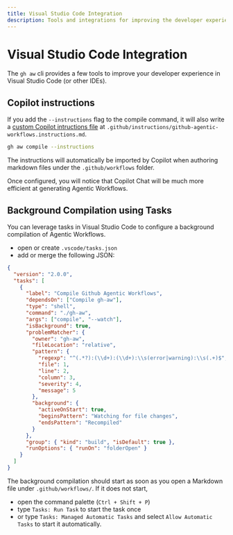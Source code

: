 ```yaml
---
title: Visual Studio Code Integration
description: Tools and integrations for improving the developer experience when authoring GitHub Agentic Workflows in VS Code and other IDEs.
---
```


# Visual Studio Code Integration

The `gh aw` cli provides a few tools to improve your developer experience in Visual Studio Code (or other IDEs).

## Copilot instructions <a id="copilot-instructions"></a>

If you add the `--instructions` flag to the compile command, it will also
write a [custom Copilot intructions file](https://code.visualstudio.com/docs/copilot/copilot-customization) at `.github/instructions/github-agentic-workflows.instructions.md`.

```sh
gh aw compile --instructions
```

The instructions will automatically be imported by Copilot when authoring markdown
files under the `.github/workflows` folder.

Once configured, you will notice that Copilot Chat will be much more efficient at
generating Agentic Workflows.

## Background Compilation using Tasks

You can leverage tasks in Visual Studio Code to configure a background compilation of Agentic Workflows.

- open or create `.vscode/tasks.json`
- add or merge the following JSON:

```json
{
  "version": "2.0.0",
  "tasks": [
    {
      "label": "Compile Github Agentic Workflows",
      "dependsOn": ["Compile gh-aw"],
      "type": "shell",
      "command": "./gh-aw",
      "args": ["compile", "--watch"],
      "isBackground": true,
      "problemMatcher": {
        "owner": "gh-aw",
        "fileLocation": "relative",
        "pattern": {
          "regexp": "^(.*?):(\\d+):(\\d+):\\s(error|warning):\\s(.+)$",
          "file": 1,
          "line": 2,
          "column": 3,
          "severity": 4,
          "message": 5
        },
        "background": {
          "activeOnStart": true,
          "beginsPattern": "Watching for file changes",
          "endsPattern": "Recompiled"
        }
      },
      "group": { "kind": "build", "isDefault": true },
      "runOptions": { "runOn": "folderOpen" }
    }
  ]
}
```

The background compilation should start as soon as you open a Markdown file under `.github/workflows/`. If it does not start, 

- open the command palette (`Ctrl + Shift + P`)
- type `Tasks: Run Task` to start the task once
- or type `Tasks: Managed Automatic Tasks` and select `Allow Automatic Tasks` to start it automatically.
